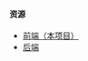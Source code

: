 #### 资源

- [前端（本项目）](https://github.com/Nickydusk/AutoWSGR-GUI)
- [后端](https://github.com/huan-yp/Auto-WSGR)


